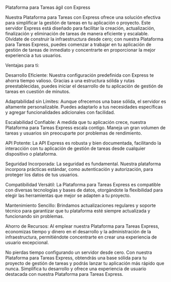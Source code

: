 Plataforma para Tareas ágil con Express

Nuestra Plataforma para Tareas con Express ofrece una solución efectiva para simplificar la gestión de tareas en tu aplicación o proyecto. Este servidor Express está diseñado para facilitar la creación, actualización, finalización y eliminación de tareas de manera eficiente y escalable. Olvídate de construir la infraestructura desde cero; con nuestra Plataforma para Tareas Express, puedes comenzar a trabajar en tu aplicación de gestión de tareas de inmediato y concentrarte en proporcionar la mejor experiencia a tus usuarios.

Ventajas para ti:

Desarrollo Eficiente: Nuestra configuración predefinida con Express te ahorra tiempo valioso. Gracias a una estructura sólida y rutas preestablecidas, puedes iniciar el desarrollo de tu aplicación de gestión de tareas en cuestión de minutos.

Adaptabilidad sin Límites: Aunque ofrecemos una base sólida, el servidor es altamente personalizable. Puedes adaptarlo a tus necesidades específicas y agregar funcionalidades adicionales con facilidad.

Escalabilidad Confiable: A medida que tu aplicación crece, nuestra Plataforma para Tareas Express escala contigo. Maneja un gran volumen de tareas y usuarios sin preocuparte por problemas de rendimiento.

API Potente: La API Express es robusta y bien documentada, facilitando la interacción con tu aplicación de gestión de tareas desde cualquier dispositivo o plataforma.

Seguridad Incorporada: La seguridad es fundamental. Nuestra plataforma incorpora prácticas estándar, como autenticación y autorización, para proteger los datos de tus usuarios.

Compatibilidad Versátil: La Plataforma para Tareas Express es compatible con diversas tecnologías y bases de datos, otorgándote la flexibilidad para elegir las herramientas que mejor se adapten a tu proyecto.

Mantenimiento Sencillo: Brindamos actualizaciones regulares y soporte técnico para garantizar que tu plataforma esté siempre actualizada y funcionando sin problemas.

Ahorro de Recursos: Al emplear nuestra Plataforma para Tareas Express, economizas tiempo y dinero en el desarrollo y la administración de la infraestructura, permitiéndote concentrarte en crear una experiencia de usuario excepcional.

No pierdas tiempo configurando un servidor desde cero. Con nuestra Plataforma para Tareas Express, obtendrás una base sólida para tu proyecto de gestión de tareas y podrás lanzar tu aplicación más rápido que nunca. Simplifica tu desarrollo y ofrece una experiencia de usuario destacada con nuestra Plataforma para Tareas Express.